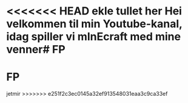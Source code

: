 <<<<<<< HEAD ekle tullet her
Hei velkommen til min Youtube-kanal, idag spiller vi mInEcraft med mine venner# FP
=======
# FP
<head> jetmir </head>
>>>>>>> e251f2c3ec0145a32ef913548031eaa3c9ca33ef

